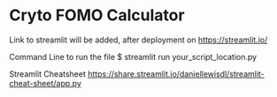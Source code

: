 # Cryto FOMO Calculator

Link to streamlit will be added, after deployment on https://streamlit.io/

Command Line to run the file
$ streamlit run your_script_location.py

Streamlit Cheatsheet
https://share.streamlit.io/daniellewisdl/streamlit-cheat-sheet/app.py
